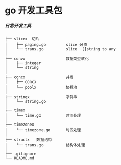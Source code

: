 # go 开发工具包

##### 日常开发工具

    ├── slicex  切片
    │    ├── paging.go         slice 分页
    │    └── trans.go          slice  []string to any
    │  
    ├── convx                  数据类型转化 
    │    ├── integer
    │    └── string           
    │  
    ├── concx                  并发
    │    ├── concx            
    │    └── poolx             协程池
    │  
    ├── stringx                字符串
    │    └── string.go         
    │  
    ├── timex   
    │    └── time.go           时间处理    
    │  
    ├── timezonex   
    │    └── timezone.go       时区处理
    │   
    ├── structx   数据结构
    │    └── trans.go          结构体处理
    │       
    ├── .gitignore
    └── README.md